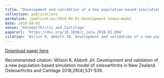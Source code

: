 ```yaml
---
title: "Development and validation of a new population-based simulation model of osteoarthritis in New Zealand"
collection: publications
permalink: /publication/2018-04-01-development-nzmoa-model
date: 2018-04-01
venue: 'Osteoarthritis and Cartilage'
paperurl: 'https://doi.org/10.1016/j.joca.2018.01.004'
citation: 'Wilson R, Abbott JH. Development and validation of a new population-based simulation model of osteoarthritis in New Zealand. Osteoarthritis and Cartilage 2018;26(4);531-539.'
---
```


<a href='https://doi.org/10.1016/j.joca.2018.01.004'>Download paper here</a>

Recommended citation: Wilson R, Abbott JH. Development and validation of a new population-based simulation model of osteoarthritis in New Zealand. Osteoarthritis and Cartilage 2018;26(4);531-539.